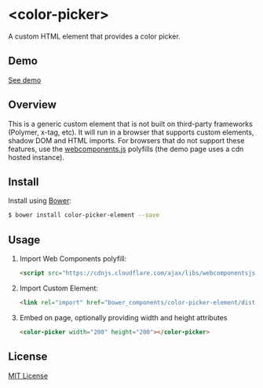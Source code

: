 # &lt;color-picker&gt;

A custom HTML element that provides a color picker.

## Demo
[See demo](http://bbrewer97202.github.io/color-picker-element/demo/index.html)

## Overview
This is a generic custom element that is not built on third-party frameworks (Polymer, x-tag, etc). It will run in a browser that supports custom elements, shadow DOM and HTML imports.  For browsers that do not support these features, use the [webcomponents.js](https://github.com/WebComponents/webcomponentsjs) polyfills (the demo page uses a cdn hosted instance).

## Install

Install using [Bower](http://bower.io/):

```sh
$ bower install color-picker-element --save
```

## Usage

1. Import Web Components polyfill:

    ```html
    <script src="https://cdnjs.cloudflare.com/ajax/libs/webcomponentsjs/0.7.20/webcomponents.min.js"></script>
    ```

2. Import Custom Element:

    ```html
    <link rel="import" href="bower_components/color-picker-element/dist/color-picker.html">
    ```

3. Embed on page, optionally providing width and height attributes

    ```html
    <color-picker width="200" height="200"></color-picker>
    ```

## License

[MIT License](http://opensource.org/licenses/MIT)
